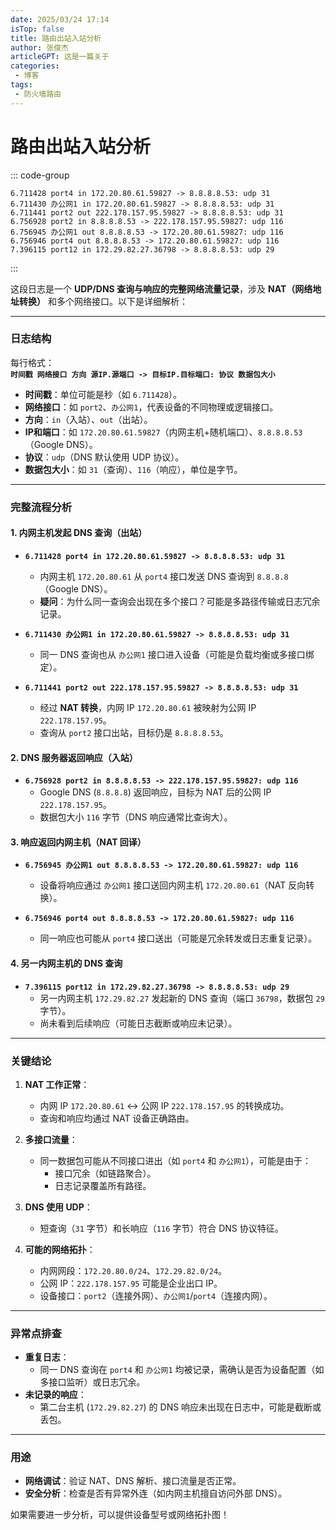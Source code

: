 ```yaml
---
date: 2025/03/24 17:14
isTop: false
title: 路由出站入站分析
author: 张俊杰
articleGPT: 这是一篇关于
categories:
 - 博客
tags:
 - 防火墙路由
---
```


# 路由出站入站分析

::: code-group
```shell [执行命令：diagnose sniffer packet any "host 8.8.8.8" 4]
6.711428 port4 in 172.20.80.61.59827 -> 8.8.8.8.53: udp 31
6.711430 办公网1 in 172.20.80.61.59827 -> 8.8.8.8.53: udp 31
6.711441 port2 out 222.178.157.95.59827 -> 8.8.8.8.53: udp 31
6.756928 port2 in 8.8.8.8.53 -> 222.178.157.95.59827: udp 116
6.756945 办公网1 out 8.8.8.8.53 -> 172.20.80.61.59827: udp 116
6.756946 port4 out 8.8.8.8.53 -> 172.20.80.61.59827: udp 116
7.396115 port12 in 172.29.82.27.36798 -> 8.8.8.8.53: udp 29
```
:::

这段日志是一个 **UDP/DNS 查询与响应的完整网络流量记录**，涉及 **NAT（网络地址转换）** 和多个网络接口。以下是详细解析：

---

### **日志结构**
每行格式：  
**`时间戳 网络接口 方向 源IP.源端口 -> 目标IP.目标端口: 协议 数据包大小`**

- **时间戳**：单位可能是秒（如 `6.711428`）。  
- **网络接口**：如 `port2`、`办公网1`，代表设备的不同物理或逻辑接口。  
- **方向**：`in`（入站）、`out`（出站）。  
- **IP和端口**：如 `172.20.80.61.59827`（内网主机+随机端口）、`8.8.8.8.53`（Google DNS）。  
- **协议**：`udp`（DNS 默认使用 UDP 协议）。  
- **数据包大小**：如 `31`（查询）、`116`（响应），单位是字节。

---

### **完整流程分析**

#### **1. 内网主机发起 DNS 查询（出站）**
- **`6.711428 port4 in 172.20.80.61.59827 -> 8.8.8.8.53: udp 31`**  
  - 内网主机 `172.20.80.61` 从 `port4` 接口发送 DNS 查询到 `8.8.8.8`（Google DNS）。  
  - **疑问**：为什么同一查询会出现在多个接口？可能是多路径传输或日志冗余记录。

- **`6.711430 办公网1 in 172.20.80.61.59827 -> 8.8.8.8.53: udp 31`**  
  - 同一 DNS 查询也从 `办公网1` 接口进入设备（可能是负载均衡或多接口绑定）。

- **`6.711441 port2 out 222.178.157.95.59827 -> 8.8.8.8.53: udp 31`**  
  - 经过 **NAT 转换**，内网 IP `172.20.80.61` 被映射为公网 IP `222.178.157.95`。  
  - 查询从 `port2` 接口出站，目标仍是 `8.8.8.8.53`。

#### **2. DNS 服务器返回响应（入站）**
- **`6.756928 port2 in 8.8.8.8.53 -> 222.178.157.95.59827: udp 116`**  
  - Google DNS (`8.8.8.8`) 返回响应，目标为 NAT 后的公网 IP `222.178.157.95`。  
  - 数据包大小 `116` 字节（DNS 响应通常比查询大）。

#### **3. 响应返回内网主机（NAT 回译）**
- **`6.756945 办公网1 out 8.8.8.8.53 -> 172.20.80.61.59827: udp 116`**  
  - 设备将响应通过 `办公网1` 接口送回内网主机 `172.20.80.61`（NAT 反向转换）。  

- **`6.756946 port4 out 8.8.8.8.53 -> 172.20.80.61.59827: udp 116`**  
  - 同一响应也可能从 `port4` 接口送出（可能是冗余转发或日志重复记录）。

#### **4. 另一内网主机的 DNS 查询**
- **`7.396115 port12 in 172.29.82.27.36798 -> 8.8.8.8.53: udp 29`**  
  - 另一内网主机 `172.29.82.27` 发起新的 DNS 查询（端口 `36798`，数据包 `29` 字节）。  
  - 尚未看到后续响应（可能日志截断或响应未记录）。

---

### **关键结论**
1. **NAT 工作正常**：  
   - 内网 IP `172.20.80.61` ↔ 公网 IP `222.178.157.95` 的转换成功。  
   - 查询和响应均通过 NAT 设备正确路由。

2. **多接口流量**：  
   - 同一数据包可能从不同接口进出（如 `port4` 和 `办公网1`），可能是由于：  
     - 接口冗余（如链路聚合）。  
     - 日志记录覆盖所有路径。  

3. **DNS 使用 UDP**：  
   - 短查询（`31` 字节）和长响应（`116` 字节）符合 DNS 协议特征。  

4. **可能的网络拓扑**：  
   - 内网网段：`172.20.80.0/24`、`172.29.82.0/24`。  
   - 公网 IP：`222.178.157.95` 可能是企业出口 IP。  
   - 设备接口：`port2`（连接外网）、`办公网1`/`port4`（连接内网）。

---

### **异常点排查**
- **重复日志**：  
  - 同一 DNS 查询在 `port4` 和 `办公网1` 均被记录，需确认是否为设备配置（如多接口监听）或日志冗余。  
- **未记录的响应**：  
  - 第二台主机 (`172.29.82.27`) 的 DNS 响应未出现在日志中，可能是截断或丢包。  

---

### **用途**
- **网络调试**：验证 NAT、DNS 解析、接口流量是否正常。  
- **安全分析**：检查是否有异常外连（如内网主机擅自访问外部 DNS）。  

如果需要进一步分析，可以提供设备型号或网络拓扑图！
